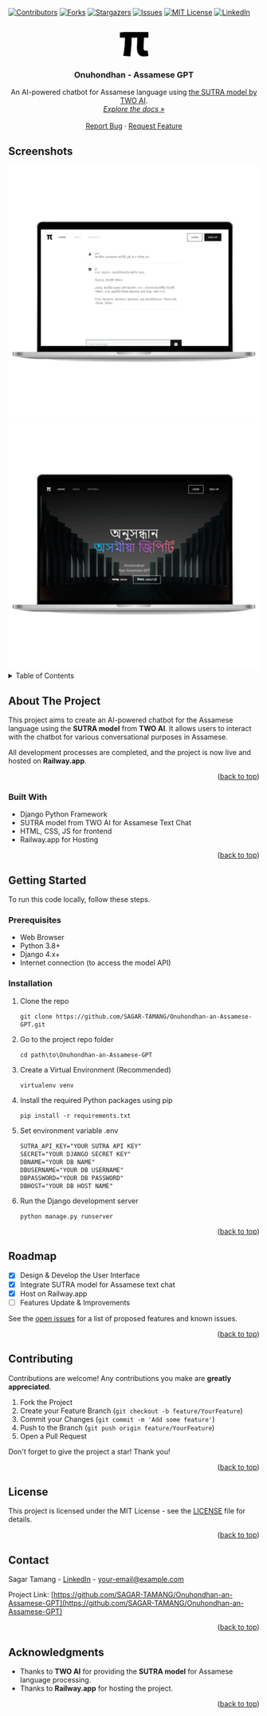 <a name="readme-top"></a>

[![Contributors][contributors-shield]][contributors-url]
[![Forks][forks-shield]][forks-url]
[![Stargazers][stars-shield]][stars-url]
[![Issues][issues-shield]][issues-url]
[![MIT License][license-shield]][license-url]
[![LinkedIn][linkedin-shield]][linkedin-url]

<!-- PROJECT LOGO -->
<br />
<div align="center">
  <a href="https://github.com/SAGAR-TAMANG/Onuhondhan-an-Assamese-GPT">
    <img src="https://raw.githubusercontent.com/SAGAR-TAMANG/Onuhondhan-an-Assamese-GPT/master/static/img/favicon.png" alt="Logo" height="50">
  </a>

<h3 align="center">Onuhondhan - Assamese GPT</h3>

  <p align="center">
    An AI-powered chatbot for Assamese language using <a href="https://www.two.ai/">the SUTRA model by TWO AI</a>.
    <br />
    <a href="https://github.com/SAGAR-TAMANG/Onuhondhan-an-Assamese-GPT/blob/main/README.md"><em>Explore the docs »</em></a>
    <br />
    <br />
    <a href="https://github.com/SAGAR-TAMANG/Onuhondhan-an-Assamese-GPT/issues">Report Bug</a>
    ·
    <a href="https://github.com/SAGAR-TAMANG/Onuhondhan-an-Assamese-GPT/issues">Request Feature</a>
  </p>
</div>

## Screenshots

<img src="https://raw.githubusercontent.com/SAGAR-TAMANG/Onuhondhan-an-Assamese-GPT/master/static/img/ss.webp" alt="screenshot1">

<img src="https://raw.githubusercontent.com/SAGAR-TAMANG/Onuhondhan-an-Assamese-GPT/master/static/img/ss2.webp" alt="screenshot2">

<!-- TABLE OF CONTENTS -->
<details>
  <summary>Table of Contents</summary>
  <ol>
    <li><a href="#about-the-project">About The Project</a></li>
    <li><a href="#built-with">Built With</a></li>
    <li><a href="#getting-started">Getting Started</a></li>
    <li><a href="#usage">Usage</a></li>
    <li><a href="#roadmap">Roadmap</a></li>
    <li><a href="#contributing">Contributing</a></li>
    <li><a href="#license">License</a></li>
    <li><a href="#contact">Contact</a></li>
    <li><a href="#acknowledgments">Acknowledgments</a></li>
  </ol>
</details>

<!-- ABOUT THE PROJECT -->
## About The Project

This project aims to create an AI-powered chatbot for the Assamese language using the **SUTRA model** from **TWO AI**. It allows users to interact with the chatbot for various conversational purposes in Assamese.

All development processes are completed, and the project is now live and hosted on **Railway.app**.

<p align="right">(<a href="#readme-top">back to top</a>)</p>

### Built With

- Django Python Framework
- SUTRA model from TWO AI for Assamese Text Chat
- HTML, CSS, JS for frontend
- Railway.app for Hosting

<p align="right">(<a href="#readme-top">back to top</a>)</p>

<!-- GETTING STARTED -->
## Getting Started

To run this code locally, follow these steps.

### Prerequisites

* Web Browser
* Python 3.8+
* Django 4.x+
* Internet connection (to access the model API)

### Installation

1. Clone the repo
    ```
    git clone https://github.com/SAGAR-TAMANG/Onuhondhan-an-Assamese-GPT.git
    ```
2. Go to the project repo folder
    ```
    cd path\to\Onuhondhan-an-Assamese-GPT
    ```
3. Create a Virtual Environment (Recommended)
    ```
    virtualenv venv
    ```
4. Install the required Python packages using pip
    ```
    pip install -r requirements.txt
    ```
5. Set environment variable  .env
    ```
    SUTRA_API_KEY="YOUR SUTRA API KEY"
    SECRET="YOUR DJANGO SECRET KEY"
    DBNAME="YOUR DB NAME"
    DBUSERNAME="YOUR DB USERNAME"
    DBPASSWORD="YOUR DB PASSWORD"
    DBHOST="YOUR DB HOST NAME"
    ```
6. Run the Django development server
    ```
    python manage.py runserver
    ```

<p align="right">(<a href="#readme-top">back to top</a>)</p>

<!-- ROADMAP -->
## Roadmap

- [x] Design & Develop the User Interface
- [x] Integrate SUTRA model for Assamese text chat
- [x] Host on Railway.app
- [ ] Features Update & Improvements

See the [open issues](https://github.com/SAGAR-TAMANG/Onuhondhan-an-Assamese-GPT/issues) for a list of proposed features and known issues.

<p align="right">(<a href="#readme-top">back to top</a>)</p>

<!-- CONTRIBUTING -->
## Contributing

Contributions are welcome! Any contributions you make are **greatly appreciated**.

1. Fork the Project
2. Create your Feature Branch (`git checkout -b feature/YourFeature`)
3. Commit your Changes (`git commit -m 'Add some feature'`)
4. Push to the Branch (`git push origin feature/YourFeature`)
5. Open a Pull Request

Don't forget to give the project a star! Thank you!

<p align="right">(<a href="#readme-top">back to top</a>)</p>

<!-- LICENSE -->
## License

This project is licensed under the MIT License - see the [LICENSE](LICENSE) file for details.

<p align="right">(<a href="#readme-top">back to top</a>)</p>

<!-- CONTACT -->
## Contact

Sagar Tamang - [LinkedIn](https://www.linkedin.com/in/sagar-tmg/) - your-email@example.com

Project Link: [https://github.com/SAGAR-TAMANG/Onuhondhan-an-Assamese-GPT](https://github.com/SAGAR-TAMANG/Onuhondhan-an-Assamese-GPT)

<p align="right">(<a href="#readme-top">back to top</a>)</p>

<!-- ACKNOWLEDGMENTS -->
## Acknowledgments

* Thanks to **TWO AI** for providing the **SUTRA model** for Assamese language processing.
* Thanks to **Railway.app** for hosting the project.

<p align="right">(<a href="#readme-top">back to top</a>)</p>

<!-- MARKDOWN LINKS & IMAGES -->
[contributors-shield]: https://img.shields.io/github/contributors/SAGAR-TAMANG/Onuhondhan-an-Assamese-GPT.svg?style=for-the-badge
[contributors-url]: https://github.com/SAGAR-TAMANG/Onuhondhan-an-Assamese-GPT/graphs/contributors
[forks-shield]: https://img.shields.io/github/forks/SAGAR-TAMANG/Onuhondhan-an-Assamese-GPT.svg?style=for-the-badge
[forks-url]: https://github.com/SAGAR-TAMANG/Onuhondhan-an-Assamese-GPT/network/members
[stars-shield]: https://img.shields.io/github/stars/SAGAR-TAMANG/Onuhondhan-an-Assamese-GPT.svg?style=for-the-badge
[stars-url]: https://github.com/SAGAR-TAMANG/Onuhondhan-an-Assamese-GPT/stargazers
[issues-shield]: https://img.shields.io/github/issues/SAGAR-TAMANG/Onuhondhan-an-Assamese-GPT.svg?style=for-the-badge
[issues-url]: https://github.com/SAGAR-TAMANG/Onuhondhan-an-Assamese-GPT/issues
[license-url]: https://github.com/SAGAR-TAMANG/Onuhondhan-an-Assamese-GPT/blob/master/LICENSE
[license-shield]: https://img.shields.io/github/license/SAGAR-TAMANG/Onuhondhan-an-Assamese-GPT.svg?style=for-the-badge
[linkedin-shield]: https://img.shields.io/badge/-LinkedIn-black.svg?style=for-the-badge&logo=linkedin&colorB=555
[linkedin-url]: https://www.linkedin.com/in/sagar-tmg/
